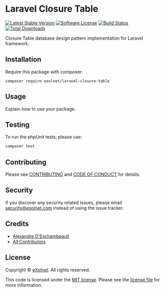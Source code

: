# Laravel Closure Table

[![Latest Stable Version](https://poser.pugx.org/eXolnet/laravel-closure-table/v/stable?format=flat-square)](https://packagist.org/packages/eXolnet/laravel-closure-table)
[![Software License](https://img.shields.io/badge/license-MIT-brightgreen.svg?style=flat-square)](LICENSE)
[![Build Status](https://img.shields.io/travis/eXolnet/laravel-closure-table/main.svg?style=flat-square)](https://travis-ci.org/eXolnet/laravel-closure-table)
[![Total Downloads](https://img.shields.io/packagist/dt/eXolnet/laravel-closure-table.svg?style=flat-square)](https://packagist.org/packages/eXolnet/laravel-closure-table)

Closure Table database design pattern implementation for Laravel framework.

## Installation

Require this package with composer:

```
composer require exolnet/laravel-closure-table
```

## Usage

Explain how to use your package.

## Testing

To run the phpUnit tests, please use:

``` bash
composer test
```

## Contributing

Please see [CONTRIBUTING](CONTRIBUTING.md) and [CODE OF CONDUCT](CODE_OF_CONDUCT.md) for details.

## Security

If you discover any security related issues, please email security@exolnet.com instead of using the issue tracker.

## Credits

- [Alexandre D'Eschambeault](https://github.com/xel1045)
- [All Contributors](../../contributors)

## License

Copyright © [eXolnet](https://www.exolnet.com). All rights reserved.

This code is licensed under the [MIT license](http://choosealicense.com/licenses/mit/).
Please see the [license file](LICENSE) for more information.
